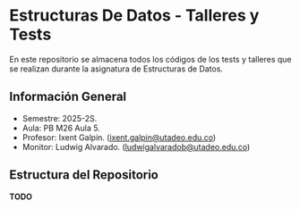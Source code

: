 # Estructuras De Datos - Talleres y Tests

En este repositorio se almacena todos los códigos de los tests y talleres que se realizan durante la asignatura de Estructuras de Datos. 


## Información General

- Semestre: 2025-2S.
- Aula: PB M26 Aula 5.
- Profesor: Ixent Galpin. (ixent.galpin@utadeo.edu.co)
- Monitor: Ludwig Alvarado. (ludwigalvaradob@utadeo.edu.co)

## Estructura del Repositorio

**TODO**
